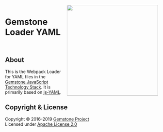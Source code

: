 
<img src="https://rawgit.com/gemstonejs/gemstone-artwork/master/gemstone-logo-white.svg" width="300" align="right" alt=""/>

Gemstone Loader YAML
====================

<p/>
<img src="https://nodei.co/npm/gemstone-loader-yaml.png?downloads=true&stars=true" alt=""/>
<p/>
<img src="https://david-dm.org/rse/gemstone-loader-yaml.png" alt=""/>

About
-----

This is the Webpack Loader for YAML files in the
[Gemstone JavaScript Technology Stack](http://gemstonejs.com).
It is primarily based on [js-YAML](http://nodeca.github.io/js-yaml/).

Copyright &amp; License
-----------------------

Copyright &copy; 2016-2019 [Gemstone Project](http://gemstonejs.com)<br/>
Licensed under [Apache License 2.0](https://spdx.org/licenses/Apache-2.0)

